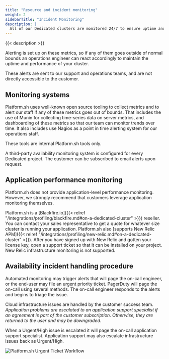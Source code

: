 ```yaml
---
title: "Resource and incident monitoring"
weight: 2
sidebarTitle: "Incident Monitoring"
description: |
  All of our Dedicated clusters are monitored 24/7 to ensure uptime and to measure server metrics such as available disk space, memory and disk usage, and several dozen other metrics that give us a complete picture of the health of your application’s infrastructure.
---
```


{{< description >}}

Alerting is set up on these metrics, so if any of them goes outside of normal bounds an operations engineer can react accordingly to maintain the uptime and performance of your cluster.

These alerts are sent to our support and operations teams, and are not directly accessible to the customer.


## Monitoring systems

Platform.sh uses well-known open source tooling to collect metrics and to alert our staff if any of these metrics goes out of bounds.  That includes the use of Munin for collecting time-series data on server metrics, and dashboarding of these metrics so that our team can monitor trends over time.  It also includes use Nagios as a point in time alerting system for our operations staff.

These tools are internal Platform.sh tools only.

A third-party availability monitoring system is configured for every Dedicated project. The customer can be subscribed to email alerts upon request.

## Application performance monitoring

Platform.sh does not provide application-level performance monitoring.  However, we strongly recommend that customers leverage application monitoring themselves.

Platform.sh is a [Blackfire.io]({{< relref "/integrations/profiling/blackfire.md#on-a-dedicated-cluster" >}}) reseller. You can contact your sales representative to get a quote for whatever size cluster is running your application. Platform.sh also [supports New Relic APM]({{< relref "/integrations/profiling/new-relic.md#on-a-dedicated-cluster" >}}). After you have signed up with New Relic and gotten your license key, open a support ticket so that it can be installed on your project. New Relic infrastructure monitoring is not supported.

## Availability incident handling procedure

Automated monitoring may trigger alerts that will page the on-call engineer, or the end-user may file an urgent priority ticket.  PagerDuty will page the on-call using several methods. The on-call engineer responds to the alerts and begins to triage the issue.

Cloud infrastructure issues are handled by the customer success team. *Application problems are escalated to an application support specialist if an agreement is part of the customer subscription.  Otherwise, they are returned to the user and may be downgraded*.

When a Urgent/High issue is escalated it will page the on-call application support specialist.  Application support may also escalate infrastructure issues back as Urgent/High.

![Platform.sh Urgent Ticket Workflow](/images/dedicated/urgent-ticket-flow.svg "0.5")

